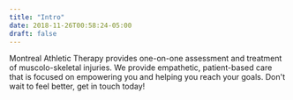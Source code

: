 ```yaml
---
title: "Intro"
date: 2018-11-26T00:58:24-05:00
draft: false
---
```


Montreal Athletic Therapy provides one-on-one assessment and treatment of muscolo-skeletal injuries. We provide empathetic, patient-based care that is focused on empowering you and helping you reach your goals. Don't wait to feel better, get in touch today!


